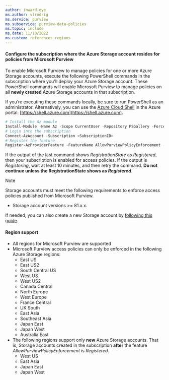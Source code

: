 ```yaml
---
author: inward-eye
ms.author: vlrodrig
ms.service: purview
ms.subservice: purview-data-policies
ms.topic: include
ms.date: 11/10/2022
ms.custom: references_regions
---
```


#### Configure the subscription where the Azure Storage account resides for policies from Microsoft Purview
To enable Microsoft Purview to manage policies for one or more Azure Storage accounts, execute the following PowerShell commands in the subscription where you'll deploy your Azure Storage account. These PowerShell commands will enable Microsoft Purview to manage policies on all **newly created** Azure Storage accounts in that subscription.

If you’re executing these commands locally, be sure to run PowerShell as an administrator.
Alternatively, you can use the [Azure Cloud Shell](../../cloud-shell/overview.md) in the Azure portal: [https://shell.azure.com](https://shell.azure.com).

```powershell
# Install the Az module
Install-Module -Name Az -Scope CurrentUser -Repository PSGallery -Force
# Login into the subscription
Connect-AzAccount -Subscription <SubscriptionID>
# Register the feature
Register-AzProviderFeature -FeatureName AllowPurviewPolicyEnforcement -ProviderNamespace Microsoft.Storage
```

If the output of the last command shows *RegistrationState* as *Registered*, then your subscription is enabled for access policies.
If the output is *Registering*, wait at least 10 minutes, and then retry the command. **Do not continue unless the RegistrationState shows as *Registered***.

>[!NOTE]
> Storage accounts must meet the following requirements to enforce access policies published from Microsoft Purview.
> - Storage account versions >= 81.x.x.

If needed, you can also create a new Storage account by [following this guide](../../storage/common/storage-account-create.md).

#### Region support
- All regions for Microsoft Purview are supported
- Microsoft Purview access policies can only be enforced in the following Azure Storage regions:
    - East US
    - East US2
    - South Central US
    - West US
    - West US2
    - Canada Central
    - North Europe
    - West Europe
    - France Central
    - UK South
    - East Asia
    - Southeast Asia
    - Japan East
    - Japan West
    - Australia East
- The following regions support only **new** Azure Storage accounts. That is, Storage accounts created in the subscription **after** the feature *AllowPurviewPolicyEnforcement* is *Registered*.
    - West US
    - East Asia
    - Japan East
    - Japan West
